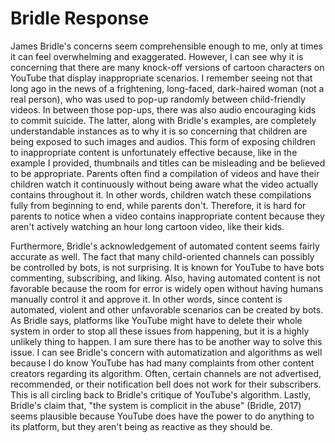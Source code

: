 # Bridle Response

James Bridle's concerns seem comprehensible enough to me, only at times it can feel overwhelming and exaggerated. However, I can see why it is concerning that there are many knock-off versions of cartoon characters on YouTube that display inappropriate scenarios. I remember seeing not that long ago in the news of a frightening, long-faced, dark-haired woman (not a real person), who was used to pop-up randomly between child-friendly videos. In between those pop-ups, there was also audio encouraging kids to commit suicide. The latter, along with Bridle's examples, are completely understandable instances as to why it is so concerning that children are being exposed to such images and audios. This form of exposing children to inappropriate content is unfortunately effective because, like in the example I provided, thumbnails and titles can be misleading and be believed to be appropriate. Parents often find a compilation of videos and have their children watch it continuously without being aware what the video actually contains throughout it. In other words, children watch these compilations fully from beginning to end, while parents don't. Therefore, it is hard for parents to notice when a video contains inappropriate content because they aren't actively watching an hour long cartoon video, like their kids.

Furthermore, Bridle's acknowledgement of automated content seems fairly accurate as well. The fact that many child-oriented channels can possibly be controlled by bots, is not surprising. It is known for YouTube to have bots commenting, subscribing, and liking. Also, having automated content is not favorable because the room for error is widely open without having humans manually control it and approve it. In other words, since content is automated, violent and other unfavorable scenarios can be created by bots. As Bridle says, platforms like YouTube might have to delete their whole system in order to stop all these issues from happening, but it is a highly unlikely thing to happen. I am sure there has to be another way to solve this issue. I can see Bridle's concern with automatization and algorithms as well because I do know YouTube has had many complaints from other content creators regarding its algorithm. Often, certain channels are not advertised, recommended, or their notification bell does not work for their subscribers. This is all circling back to Bridle's critique of YouTube's algorithm. Lastly, Bridle's claim that, "the system is complicit in the abuse" (Bridle, 2017) seems plausible because YouTube does have the power to do anything to its platform, but they aren't being as reactive as they should be.
